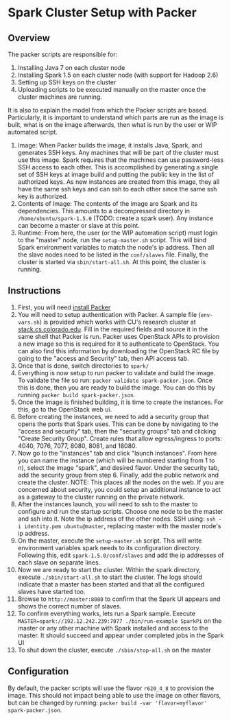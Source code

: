 # Spark Cluster Setup with Packer

## Overview
The packer scripts are responsible for:

1. Installing Java 7 on each cluster node
2. Installing Spark 1.5 on each cluster node (with support for Hadoop 2.6)
3. Setting up SSH keys on the cluster
4. Uploading scripts to be executed manually on the master once the cluster machines are running.

It is also to explain the model from which the Packer scripts are based. Particularly, it is important to understand
which parts are run as the image is built, what is on the image afterwards, then what is run by the user or WIP automated
script.

1. Image: When Packer builds the image, it installs Java, Spark, and generates SSH keys. Any machines that will be
part of the cluster must use this image. Spark requires that the machines can use password-less SSH access to each
other. This is accomplished by generating a single set of SSH keys at image build and putting the public key in the list
of authorized keys. As new instances are created from this image, they all have the same ssh keys and can ssh to each
other since the same ssh key is authorized.
2. Contents of Image: The contents of the image are Spark and its dependencies. This amounts to a decompressed directory
in `/home/ubuntu/spark-1.5.0` (TODO: create a spark user). Any instance can become a master or slave at this point.
3. Runtime: From here, the user (or the WIP automation script) must login to the "master" node, run the
`setup-master.sh` script. This will bind Spark environment variables to match the node's ip address. Then all the slave
nodes need to be listed in the `conf/slaves` file. Finally, the cluster is started via `sbin/start-all.sh`. At this
point, the cluster is running.

## Instructions
1. First, you will need [install Packer](https://www.packer.io/intro/getting-started/setup.html)
2. You will need to setup authentication with Packer. A sample file (`env-vars.sh`) is provided which works with CU's
research cluster at [stack.cs.colorado.edu](stack.cs.colorado.edu). Fill in the required
fields and source it in the same shell that Packer is run. Packer uses OpenStack APIs to provision a new
image so this is required for it to authenticate to OpenStack. You can also find this information by downloading the
OpenStack RC file by going to the "access and Security" tab, then API access tab.
3. Once that is done, switch directories to `spark/`
4. Everything is now setup to run packer to validate and build the image. To
validate the file so run: `packer validate spark-packer.json`. Once this is done, then you are ready to build the image.
You can do this by running `packer build spark-packer.json`.
5. Once the image is finished building, it is time to create the instances. For this, go to the OpenStack web ui.
6. Before creating the instances, we need to add a security group that opens the ports that Spark uses. This can be done
by navigating to the "access and security" tab, then the "security groups" tab and clicking "Create Security Group".
Create rules that allow egress/ingress to ports: 4040, 7076, 7077, 8080, 8081, and 18080.
7. Now go to the "instances" tab and click "launch instances". From here you can name the instance
(which will be numbered starting from 1 to n), select the image "spark", and desired flavor. Under the security tab,
add the security group from step 6. Finally, add the public network and create the cluster.
NOTE: This places all the nodes on the web. If you are concerned about security, you could setup an additional instance
to act as a gateway to the cluster running on the private network.
8. After the instances launch, you will need to ssh to the master to configure and run the startup scripts. Choose one
node to be the master and ssh into it. Note the ip address of the other nodes. SSH using:
`ssh -i identity.pem ubuntu@master`, replacing master with the master node's ip address.
9. On the master, execute the `setup-master.sh` script. This will write environment variables spark needs to its
configuration directory. Following this, edit `spark-1.5.0/conf/slaves` and add the ip addresses of each slave on
separate lines.
10. Now we are ready to start the cluster. Within the spark directory, execute `./sbin/start-all.sh` to start the
cluster. The logs should indicate that a master has been started and that all the configured slaves have started too.
11. Browse to `http://master:8080` to confirm that the Spark UI appears and shows the correct number of slaves.
12. To confirm everything works, lets run a Spark sample. Execute
`MASTER=spark://192.12.242.239:7077 ./bin/run-example SparkPi` on the master or any other machine with Spark installed
and access to the master. It should succeed and appear under completed jobs in the Spark UI
13. To shut down the cluster, execute `./sbin/stop-all.sh` on the master

## Configuration
By default, the packer scripts will use the flavor `r620_4_8` to provision the image. This should not impact being able
to use the image on other flavors, but can be changed by running:
`packer build -var 'flavor=myflavor' spark-packer.json`.
